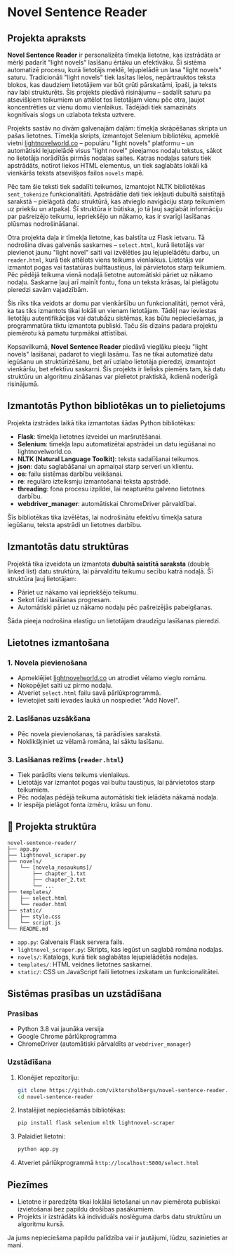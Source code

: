 
# Novel Sentence Reader

## Projekta apraksts

**Novel Sentence Reader** ir personalizēta tīmekļa lietotne, kas izstrādāta ar mērķi padarīt "light novels" lasīšanu ērtāku un efektīvāku. Šī sistēma automatizē procesu, kurā lietotājs meklē, lejupielādē un lasa "light novels" saturu. Tradicionāli "light novels" tiek lasītas lielos, nepārtrauktos teksta blokos, kas daudziem lietotājiem var būt grūti pārskatāmi, īpaši, ja teksts nav labi strukturēts. Šis projekts piedāvā risinājumu – sadalīt saturu pa atsevišķiem teikumiem un attēlot tos lietotājam vienu pēc otra, ļaujot koncentrēties uz vienu domu vienlaikus. Tādējādi tiek samazināts kognitīvais slogs un uzlabota teksta uztvere.

Projekts sastāv no divām galvenajām daļām: tīmekļa skrāpēšanas skripta un pašas lietotnes. Tīmekļa skripts, izmantojot Selenium bibliotēku, apmeklē vietni [lightnovelworld.co](https://www.lightnovelworld.co) – populāru "light novels" platformu – un automātiski lejupielādē visus "light novel" pieejamos nodaļu tekstus, sākot no lietotāja norādītās pirmās nodaļas saites. Katras nodaļas saturs tiek apstrādāts, notīrot liekos HTML elementus, un tiek saglabāts lokāli kā vienkāršs teksts atsevišķos failos `novels` mapē.

Pēc tam šie teksti tiek sadalīti teikumos, izmantojot NLTK bibliotēkas `sent_tokenize` funkcionalitāti. Apstrādātie dati tiek iekļauti dubultā saistītajā sarakstā – pielāgotā datu struktūrā, kas atvieglo navigāciju starp teikumiem uz priekšu un atpakaļ. Šī struktūra ir būtiska, jo tā ļauj saglabāt informāciju par pašreizējo teikumu, iepriekšējo un nākamo, kas ir svarīgi lasīšanas plūsmas nodrošināšanai.

Otra projekta daļa ir tīmekļa lietotne, kas balstīta uz Flask ietvaru. Tā nodrošina divas galvenās saskarnes – `select.html`, kurā lietotājs var pievienot jaunu "light novel" saiti vai izvēlēties jau lejupielādētu darbu, un `reader.html`, kurā tiek attēlots viens teikums vienlaikus. Lietotājs var izmantot pogas vai tastatūras bulttaustiņus, lai pārvietotos starp teikumiem. Pēc pēdējā teikuma vienā nodaļā lietotne automātiski pāriet uz nākamo nodaļu. Saskarne ļauj arī mainīt fontu, fona un teksta krāsas, lai pielāgotu pieredzi savām vajadzībām.

Šis rīks tika veidots ar domu par vienkāršību un funkcionalitāti, ņemot vērā, ka tas tiks izmantots tikai lokāli un vienam lietotājam. Tādēļ nav ieviestas lietotāju autentifikācijas vai datubāzu sistēmas, kas būtu nepieciešamas, ja programmatūra tiktu izmantota publiski. Taču šis dizains padara projektu piemērotu kā pamatu turpmākai attīstībai.

Kopsavilkumā, **Novel Sentence Reader** piedāvā vieglāku pieeju "light novels" lasīšanai, padarot to  viegli lasāmu. Tas ne tikai automatizē datu iegūšanu un struktūrizēšanu, bet arī uzlabo lietotāja pieredzi, izmantojot vienkāršu, bet efektīvu saskarni. Šis projekts ir lielisks piemērs tam, kā datu struktūru un algoritmu zināšanas var pielietot praktiskā, ikdienā noderīgā risinājumā.

## Izmantotās Python bibliotēkas un to pielietojums

Projekta izstrādes laikā tika izmantotas šādas Python bibliotēkas:

- **Flask**: tīmekļa lietotnes izveidei un maršrutēšanai.
- **Selenium**: tīmekļa lapu automatizētai apstrādei un datu iegūšanai no lightnovelworld.co.
- **NLTK (Natural Language Toolkit)**: teksta sadalīšanai teikumos.
- **json**: datu saglabāšanai un apmaiņai starp serveri un klientu.
- **os**: failu sistēmas darbību veikšanai.
- **re**: regulāro izteiksmju izmantošanai teksta apstrādē.
- **threading**: fona procesu izpildei, lai neapturētu galveno lietotnes darbību.
- **webdriver_manager**: automātiskai ChromeDriver pārvaldībai.

Šīs bibliotēkas tika izvēlētas, lai nodrošinātu efektīvu tīmekļa satura iegūšanu, teksta apstrādi un lietotnes darbību.

## Izmantotās datu struktūras

Projektā tika izveidota un izmantota **dubultā saistītā saraksta** (double linked list) datu struktūra, lai pārvaldītu teikumu secību katrā nodaļā. Šī struktūra ļauj lietotājam:

- Pāriet uz nākamo vai iepriekšējo teikumu.
- Sekot līdzi lasīšanas progresam.
- Automātiski pāriet uz nākamo nodaļu pēc pašreizējās pabeigšanas.

Šāda pieeja nodrošina elastīgu un lietotājam draudzīgu lasīšanas pieredzi.

## Lietotnes izmantošana

### 1. Novela pievienošana

- Apmeklējiet [lightnovelworld.co](https://www.lightnovelworld.co) un atrodiet vēlamo vieglo romānu.
- Nokopējiet saiti uz pirmo nodaļu.
- Atveriet `select.html` failu savā pārlūkprogrammā.
- Ievietojiet saiti ievades laukā un nospiediet "Add Novel".

### 2. Lasīšanas uzsākšana

- Pēc novela pievienošanas, tā parādīsies sarakstā.
- Noklikšķiniet uz vēlamā romāna, lai sāktu lasīšanu.

### 3. Lasīšanas režīms (`reader.html`)

- Tiek parādīts viens teikums vienlaikus.
- Lietotājs var izmantot pogas vai bultu taustiņus, lai pārvietotos starp teikumiem.
- Pēc nodaļas pēdējā teikuma automātiski tiek ielādēta nākamā nodaļa.
- Ir iespēja pielāgot fonta izmēru, krāsu un fonu.

## 📂 Projekta struktūra

```
novel-sentence-reader/
├── app.py
├── lightnovel_scraper.py
├── novels/
│   └── [novela_nosaukums]/
│       ├── chapter_1.txt
│       ├── chapter_2.txt
│       └── ...
├── templates/
│   ├── select.html
│   └── reader.html
├── static/
│   ├── style.css
│   └── script.js
└── README.md
```

- `app.py`: Galvenais Flask servera fails.
- `lightnovel_scraper.py`: Skripts, kas iegūst un saglabā romāna nodaļas.
- `novels/`: Katalogs, kurā tiek saglabātas lejupielādētās nodaļas.
- `templates/`: HTML veidnes lietotnes saskarnei.
- `static/`: CSS un JavaScript faili lietotnes izskatam un funkcionalitātei.

## Sistēmas prasības un uzstādīšana

### Prasības

- Python 3.8 vai jaunāka versija
- Google Chrome pārlūkprogramma
- ChromeDriver (automātiski pārvaldīts ar `webdriver_manager`)

### Uzstādīšana

1. Klonējiet repozitoriju:

   ```bash
   git clone https://github.com/viktorsholbergs/novel-sentence-reader.git
   cd novel-sentence-reader
   ```

2. Instalējiet nepieciešamās bibliotēkas:

   ```bash
   pip install flask selenium nltk lightnovel-scraper
   ```

3. Palaidiet lietotni:

   ```bash
   python app.py
   ```

4. Atveriet pārlūkprogrammā `http://localhost:5000/select.html`



## Piezīmes

- Lietotne ir paredzēta tikai lokālai lietošanai un nav piemērota publiskai izvietošanai bez papildu drošības pasākumiem.
- Projekts ir izstrādāts kā individuāls noslēguma darbs datu struktūru un algoritmu kursā.

Ja jums nepieciešama papildu palīdzība vai ir jautājumi, lūdzu, sazinieties ar mani.
